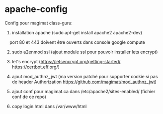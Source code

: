 # apache-config

Config pour magimat class-guru:

1. installation apache  (sudo apt-get install apache2 apache2-dev)

     port 80 et 443 doivent être ouverts dans console google compute

2. sudo a2enmod ssl  (ajout module ssl pour pouvoir installer lets encrypt)

3. let's encrypt  (https://letsencrypt.org/getting-started/   https://certbot.eff.org/)

4. ajout mod_authnz_jwt (ma version patché pour supporter cookie si pas de header Authorization  https://github.com/magimat/mod_authnz_jwt)

5. ajout conf pour magimat.ca dans /etc/apache2/sites-enabled/  (fichier conf de ce repo)

6. copy login.html dans /var/www/html
